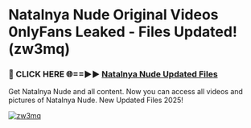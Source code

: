 # Natalnya Nude Original Videos 0nlyFans Leaked - Files Updated! (zw3mq)

<h3>🔴 CLICK HERE 🌐==►► <a href="https://tinyurl.com/52m3yx9h" rel="nofollow">Natalnya Nude Updated Files</a></h3>

Get Natalnya Nude and all content. Now you can access all videos and pictures of Natalnya Nude. New Updated Files 2025!

[![zw3mq](https://i.imgur.com/TnHtlc8.gif)](https://tinyurl.com/52m3yx9h)
